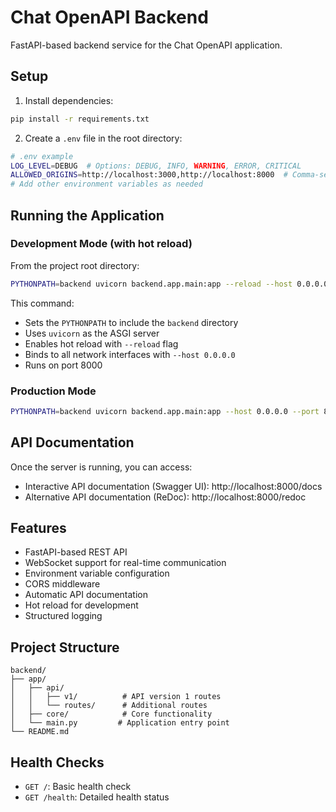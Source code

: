 # Chat OpenAPI Backend

FastAPI-based backend service for the Chat OpenAPI application.

## Setup

1. Install dependencies:
```bash
pip install -r requirements.txt
```

2. Create a `.env` file in the root directory:
```bash
# .env example
LOG_LEVEL=DEBUG  # Options: DEBUG, INFO, WARNING, ERROR, CRITICAL
ALLOWED_ORIGINS=http://localhost:3000,http://localhost:8000  # Comma-separated list of allowed origins
# Add other environment variables as needed
```

## Running the Application

### Development Mode (with hot reload)

From the project root directory:
```bash
PYTHONPATH=backend uvicorn backend.app.main:app --reload --host 0.0.0.0 --port 8000
```

This command:
- Sets the `PYTHONPATH` to include the `backend` directory
- Uses `uvicorn` as the ASGI server
- Enables hot reload with `--reload` flag
- Binds to all network interfaces with `--host 0.0.0.0`
- Runs on port 8000

### Production Mode

```bash
PYTHONPATH=backend uvicorn backend.app.main:app --host 0.0.0.0 --port 8000
```

## API Documentation

Once the server is running, you can access:
- Interactive API documentation (Swagger UI): http://localhost:8000/docs
- Alternative API documentation (ReDoc): http://localhost:8000/redoc

## Features

- FastAPI-based REST API
- WebSocket support for real-time communication
- Environment variable configuration
- CORS middleware
- Automatic API documentation
- Hot reload for development
- Structured logging

## Project Structure

```
backend/
├── app/
│   ├── api/
│   │   ├── v1/          # API version 1 routes
│   │   └── routes/      # Additional routes
│   ├── core/            # Core functionality
│   └── main.py         # Application entry point
└── README.md
```

## Health Checks

- `GET /`: Basic health check
- `GET /health`: Detailed health status
